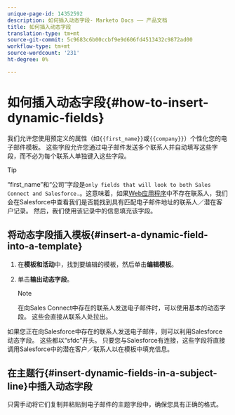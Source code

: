 ```yaml
---
unique-page-id: 14352592
description: 如何插入动态字段- Marketo Docs —— 产品文档
title: 如何插入动态字段
translation-type: tm+mt
source-git-commit: 5c9683c6b00ccbf9e9d606fd4513432c9872ad00
workflow-type: tm+mt
source-wordcount: '231'
ht-degree: 0%

---
```



# 如何插入动态字段{#how-to-insert-dynamic-fields}

我们允许您使用预定义的属性（如`{{first_name}}`或`{{company}}`）个性化您的电子邮件模板。 这些字段允许您通过电子邮件发送多个联系人并自动填写这些字段，而不必为每个联系人单独键入这些字段。

>[!TIP]
>
>“first_name”和“公司”字段是`only fields that will look to both Sales Connect and Salesforce.`。这意味着，如果[Web应用程序](http://toutapp.com/login)中不存在联系人，我们会在Salesforce中查看我们是否能找到具有匹配电子邮件地址的联系人／潜在客户记录。 然后，我们使用该记录中的信息填充该字段。

## 将动态字段插入模板{#insert-a-dynamic-field-into-a-template}

1. 在&#x200B;**模板和活动**&#x200B;中，找到要编辑的模板，然后单击&#x200B;**编辑模板**。
1. 单击&#x200B;**输出动态字段**。

   >[!NOTE]
   >
   >在向Sales Connect中存在的联系人发送电子邮件时，可以使用基本的动态字段。 这些会直接从联系人处拉出。

如果您正在向Salesforce中存在的联系人发送电子邮件，则可以利用Salesforce动态字段。 这些都以“sfdc”开头。 只要您与Salesforce有连接，这些字段将直接调用Salesforce中的潜在客户／联系人以在模板中填充信息。

## 在主题行{#insert-dynamic-fields-in-a-subject-line}中插入动态字段

只需手动将它们复制并粘贴到电子邮件的主题字段中，确保您具有正确的格式。
